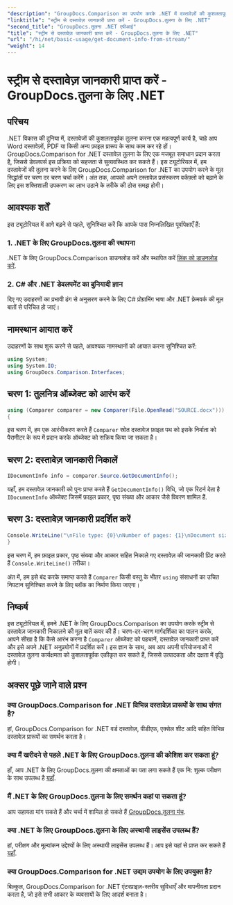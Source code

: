 ```yaml
---
"description": "GroupDocs.Comparison का उपयोग करके .NET में दस्तावेज़ों की कुशलतापूर्वक तुलना करना सीखें, जिससे आपके दस्तावेज़ प्रसंस्करण वर्कफ़्लो को सहजता से बढ़ाया जा सके।"
"linktitle": "स्ट्रीम से दस्तावेज़ जानकारी प्राप्त करें - GroupDocs.तुलना के लिए .NET"
"second_title": "GroupDocs.तुलना .NET एपीआई"
"title": "स्ट्रीम से दस्तावेज़ जानकारी प्राप्त करें - GroupDocs.तुलना के लिए .NET"
"url": "/hi/net/basic-usage/get-document-info-from-stream/"
"weight": 14
---
```


# स्ट्रीम से दस्तावेज़ जानकारी प्राप्त करें - GroupDocs.तुलना के लिए .NET

## परिचय
.NET विकास की दुनिया में, दस्तावेजों की कुशलतापूर्वक तुलना करना एक महत्वपूर्ण कार्य है, चाहे आप Word दस्तावेज़ों, PDF या किसी अन्य फ़ाइल प्रारूप के साथ काम कर रहे हों। GroupDocs.Comparison for .NET दस्तावेज़ तुलना के लिए एक मजबूत समाधान प्रदान करता है, जिससे डेवलपर्स इस प्रक्रिया को सहजता से सुव्यवस्थित कर सकते हैं। इस ट्यूटोरियल में, हम दस्तावेजों की तुलना करने के लिए GroupDocs.Comparison for .NET का उपयोग करने के मूल सिद्धांतों पर चरण दर चरण चर्चा करेंगे। अंत तक, आपको अपने दस्तावेज़ प्रसंस्करण वर्कफ़्लो को बढ़ाने के लिए इस शक्तिशाली उपकरण का लाभ उठाने के तरीके की ठोस समझ होगी।
## आवश्यक शर्तें
इस ट्यूटोरियल में आगे बढ़ने से पहले, सुनिश्चित करें कि आपके पास निम्नलिखित पूर्वापेक्षाएँ हैं:
### 1. .NET के लिए GroupDocs.तुलना की स्थापना
.NET के लिए GroupDocs.Comparison डाउनलोड करें और स्थापित करें [लिंक को डाउनलोड करें](https://releases.groupdocs.com/comparison/net/).
### 2. C# और .NET डेवलपमेंट का बुनियादी ज्ञान
दिए गए उदाहरणों का प्रभावी ढंग से अनुसरण करने के लिए C# प्रोग्रामिंग भाषा और .NET फ्रेमवर्क की मूल बातों से परिचित हो जाएं।

## नामस्थान आयात करें
उदाहरणों के साथ शुरू करने से पहले, आवश्यक नामस्थानों को आयात करना सुनिश्चित करें:
```csharp
using System;
using System.IO;
using GroupDocs.Comparison.Interfaces;
```

## चरण 1: तुलनित्र ऑब्जेक्ट को आरंभ करें
```csharp
using (Comparer comparer = new Comparer(File.OpenRead("SOURCE.docx")))
{
```
इस चरण में, हम एक आरंभीकरण करते हैं `Comparer` स्रोत दस्तावेज़ फ़ाइल पथ को इसके निर्माता को पैरामीटर के रूप में प्रदान करके ऑब्जेक्ट को सक्रिय किया जा सकता है।
## चरण 2: दस्तावेज़ जानकारी निकालें
```csharp
IDocumentInfo info = comparer.Source.GetDocumentInfo();
```
यहाँ, हम दस्तावेज़ जानकारी को पुनः प्राप्त करते हैं `GetDocumentInfo()` विधि, जो एक रिटर्न देता है `IDocumentInfo` ऑब्जेक्ट जिसमें फ़ाइल प्रकार, पृष्ठ संख्या और आकार जैसे विवरण शामिल हैं.
## चरण 3: दस्तावेज़ जानकारी प्रदर्शित करें
```csharp
Console.WriteLine("\nFile type: {0}\nNumber of pages: {1}\nDocument size: {2} bytes", info.FileType, info.PageCount, info.Size);
}
```
इस चरण में, हम फ़ाइल प्रकार, पृष्ठ संख्या और आकार सहित निकाले गए दस्तावेज़ की जानकारी प्रिंट करते हैं `Console.WriteLine()` तरीका।

अंत में, हम इसे बंद करके समाप्त करते हैं `Comparer` किसी वस्तु के भीतर `using` संसाधनों का उचित निपटान सुनिश्चित करने के लिए ब्लॉक का निर्माण किया जाएगा।

## निष्कर्ष
इस ट्यूटोरियल में, हमने .NET के लिए GroupDocs.Comparison का उपयोग करके स्ट्रीम से दस्तावेज़ जानकारी निकालने की मूल बातें कवर की हैं। चरण-दर-चरण मार्गदर्शिका का पालन करके, आपने सीखा है कि कैसे आरंभ करना है `Comparer` ऑब्जेक्ट को पहचानें, दस्तावेज़ जानकारी प्राप्त करें और इसे अपने .NET अनुप्रयोगों में प्रदर्शित करें। इस ज्ञान के साथ, अब आप अपनी परियोजनाओं में दस्तावेज़ तुलना कार्यक्षमता को कुशलतापूर्वक एकीकृत कर सकते हैं, जिससे उत्पादकता और दक्षता में वृद्धि होगी।
## अक्सर पूछे जाने वाले प्रश्न
### क्या GroupDocs.Comparison for .NET विभिन्न दस्तावेज़ प्रारूपों के साथ संगत है?
हां, GroupDocs.Comparison for .NET वर्ड दस्तावेज़, पीडीएफ, एक्सेल शीट आदि सहित विभिन्न दस्तावेज़ प्रारूपों का समर्थन करता है।
### क्या मैं खरीदने से पहले .NET के लिए GroupDocs.तुलना की कोशिश कर सकता हूं?
हाँ, आप .NET के लिए GroupDocs.तुलना की क्षमताओं का पता लगा सकते हैं एक नि: शुल्क परीक्षण के साथ उपलब्ध है [यहाँ](https://releases.groupdocs.com/).
### मैं .NET के लिए GroupDocs.तुलना के लिए समर्थन कहां पा सकता हूं?
आप सहायता मांग सकते हैं और चर्चा में शामिल हो सकते हैं [GroupDocs.तुलना मंच](https://forum.groupdocs.com/c/comparison/12).
### क्या .NET के लिए GroupDocs.तुलना के लिए अस्थायी लाइसेंस उपलब्ध हैं?
हां, परीक्षण और मूल्यांकन उद्देश्यों के लिए अस्थायी लाइसेंस उपलब्ध हैं। आप इसे यहां से प्राप्त कर सकते हैं [यहाँ](https://purchase.groupdocs.com/temporary-license/).
### क्या GroupDocs.Comparison for .NET उद्यम उपयोग के लिए उपयुक्त है?
बिल्कुल, GroupDocs.Comparison for .NET एंटरप्राइज़-स्तरीय सुविधाएँ और मापनीयता प्रदान करता है, जो इसे सभी आकार के व्यवसायों के लिए आदर्श बनाता है।